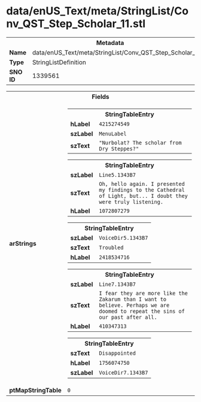 <h1>data/enUS_Text/meta/StringList/Conv_QST_Step_Scholar_11.stl</h1><table><tr><th colspan="100%">Metadata</th></tr><tr><td><b>Name</b></td><td>data/enUS_Text/meta/StringList/Conv_QST_Step_Scholar_11.stl</td></tr><tr><td><b>Type</b></td><td>StringListDefinition</td></tr><tr><td><b>SNO ID</b></td><td>1339561</td></tr></table>

<table><tr><th colspan="100%">Fields</th></tr><tr><td><b>arStrings</b></td><td><table><tr><th colspan="100%">StringTableEntry</th></tr><tr><td><b>hLabel</b></td><td><code>4215274549</code></td></tr><tr><td><b>szLabel</b></td><td><code>MenuLabel</code></td></tr><tr><td><b>szText</b></td><td><code>"Nurbolat? The scholar from Dry Steppes?"</code></td></tr></table>


<table><tr><th colspan="100%">StringTableEntry</th></tr><tr><td><b>szLabel</b></td><td><code>Line5.1343B7</code></td></tr><tr><td><b>szText</b></td><td><code>Oh, hello again. I presented my findings to the Cathedral of Light, but... I doubt they were truly listening.</code></td></tr><tr><td><b>hLabel</b></td><td><code>1072807279</code></td></tr></table>


<table><tr><th colspan="100%">StringTableEntry</th></tr><tr><td><b>szLabel</b></td><td><code>VoiceDir5.1343B7</code></td></tr><tr><td><b>szText</b></td><td><code>Troubled</code></td></tr><tr><td><b>hLabel</b></td><td><code>2418534716</code></td></tr></table>


<table><tr><th colspan="100%">StringTableEntry</th></tr><tr><td><b>szLabel</b></td><td><code>Line7.1343B7</code></td></tr><tr><td><b>szText</b></td><td><code>I fear they are more like the Zakarum than I want to believe. Perhaps we are doomed to repeat the sins of our past after all.</code></td></tr><tr><td><b>hLabel</b></td><td><code>410347313</code></td></tr></table>


<table><tr><th colspan="100%">StringTableEntry</th></tr><tr><td><b>szText</b></td><td><code>Disappointed</code></td></tr><tr><td><b>hLabel</b></td><td><code>1756074750</code></td></tr><tr><td><b>szLabel</b></td><td><code>VoiceDir7.1343B7</code></td></tr></table>


</td></tr><tr><td><b>ptMapStringTable</b></td><td><code>0</code></td></tr></table>

